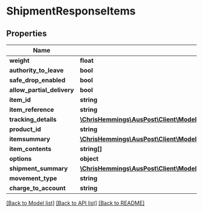 # ShipmentResponseItems

## Properties
Name | Type | Description | Notes
------------ | ------------- | ------------- | -------------
**weight** | **float** |  | [optional] 
**authority_to_leave** | **bool** |  | [optional] 
**safe_drop_enabled** | **bool** |  | [optional] 
**allow_partial_delivery** | **bool** |  | [optional] 
**item_id** | **string** |  | [optional] 
**item_reference** | **string** |  | [optional] 
**tracking_details** | [**\ChrisHemmings\AusPost\Client\Model\ShipmentResponseItemsTrackingDetails**](ShipmentResponseItemsTrackingDetails.md) |  | [optional] 
**product_id** | **string** |  | [optional] 
**itemsummary** | [**\ChrisHemmings\AusPost\Client\Model\ShipmentResponseItemsItemsummary**](ShipmentResponseItemsItemsummary.md) |  | [optional] 
**item_contents** | **string[]** |  | [optional] 
**options** | **object** |  | [optional] 
**shipment_summary** | [**\ChrisHemmings\AusPost\Client\Model\ShipmentResponseItemsShipmentSummary**](ShipmentResponseItemsShipmentSummary.md) |  | [optional] 
**movement_type** | **string** |  | [optional] 
**charge_to_account** | **string** |  | [optional] 

[[Back to Model list]](../README.md#documentation-for-models) [[Back to API list]](../README.md#documentation-for-api-endpoints) [[Back to README]](../README.md)


